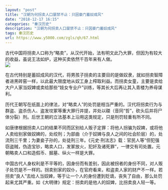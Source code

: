 ```yaml
---
layout: "post"
title: "汉朝为何拐卖人口屡禁不止：只因豪门蓄奴成风"
date: "2018-12-17 16:15"
categories: "秦汉历史"
description: "汉朝为何拐卖人口屡禁不止：只因豪门蓄奴成风"
tags: 秦汉历史
url: https://www.y5000.com/zgls/qh/67.html
---
```






古代中国将拐卖人口称为“略卖”，从汉代开始，法有明文此乃大罪，但因为有较大的收益，虽说王法如炉，这种买卖依然千百年来有人做。  
[![](https://img.y5000.com/uploads/allimg/120425/2-120425151523133.jpg)](https://www.y5000.com)

在古代特别是蓄奴成风的汉代，将男孩子拐卖的主要目的是做奴隶，就如拐卖智障者进黑砖窑一样，以此最大限度地从奴工身上榨取利益。而拐卖女童，主要是卖给大户人家当奴婢或卖给那些“妓女专业户”训练，等其长大后再让其入青楼为养母谋利。

历代王朝写在纸面上的律法，对“略卖人”的处罚是相当严重的。汉代将拐卖行为与群盗、盗杀伤人、盗发坟冢等重大罪行并提，并处以磔（音同“哲”，砍头后并将尸体分裂）刑。后世王朝的立法基本上沿用这类规定，只是刑罚轻重有所不同。

如唐律根据拐卖人口的结果不同而区别给人贩子定罪：将他人拐骗为奴婢，或将他人卖给别家做奴婢的，处绞刑；为部曲（介于奴婢与良人之间的社会阶层）的，处流刑三千里；为妻妾子孙的，处徒刑三年。《元史·刑法志》载：官民人等“但犯强窃盗贼，伪造宝钞，略卖人口，发冢放火，犯奸及诸死罪”，一律交有司处置。元朝略卖人口和造假币、掘墓、纵火一样是大罪。

中国古代人身权利是不平等的，因身份而有差别，因此被拐者的身份不同，对人贩子处罚是不一样的。拐卖别家的奴仆，在官府看来，和盗卖人家的财产不一样。若拐卖“良人”去给人当奴婢，等于让一个人的身份遭到贬谪，丧失了自由，那么处罚起来尤其严重。如《大明律》规定：拐卖的是他人的奴婢，比拐卖良人轻一等。
